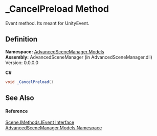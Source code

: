 # _CancelPreload Method


Event method. Its meant for UnityEvent.



## Definition
**Namespace:** <a href="N_AdvancedSceneManager_Models.md">AdvancedSceneManager.Models</a>  
**Assembly:** AdvancedSceneManager (in AdvancedSceneManager.dll) Version: 0.0.0.0

**C#**
``` C#
void _CancelPreload()
```



## See Also


#### Reference
<a href="T_AdvancedSceneManager_Models_Scene_IMethods_IEvent.md">Scene.IMethods.IEvent Interface</a>  
<a href="N_AdvancedSceneManager_Models.md">AdvancedSceneManager.Models Namespace</a>  
